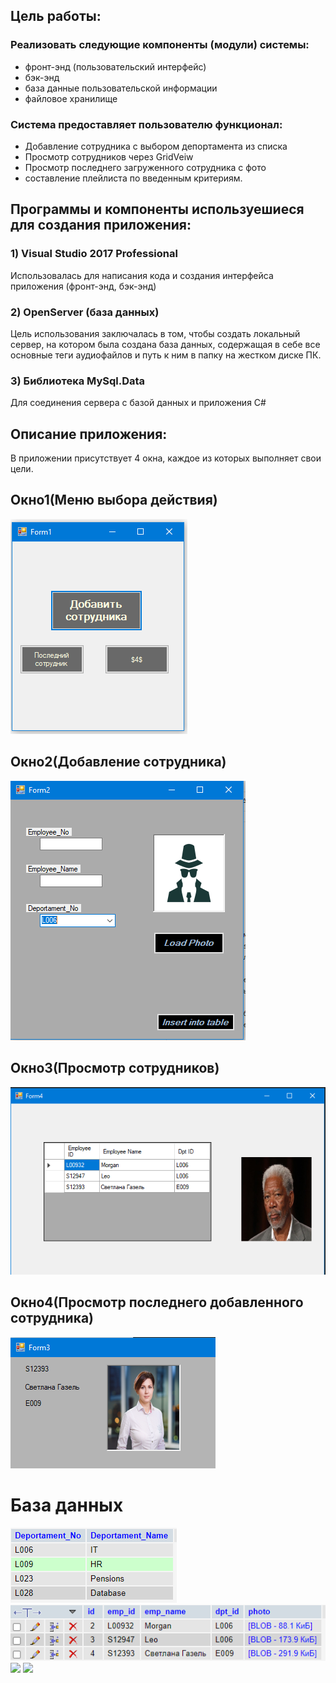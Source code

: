 ## Цель работы:
### Реализовать следующие компоненты (модули) системы:
- фронт-энд (пользовательский интерфейс)
- бэк-энд
- база данные пользовательской информации
- файловое хранилище

### Система предоставляет пользователю функционал:
- Добавление сотрудника с выбором депортамента из списка
- Просмотр сотрудников через GridVeiw
- Просмотр последнего загруженного сотрудника с фото
- составление плейлиста по введенным критериям.





















## Программы и компоненты используешиеся для создания приложения:
### 1)	Visual Studio 2017 Professional
Использовалась для написания кода и создания интерфейса приложения (фронт-энд, бэк-энд)

### 2)	OpenServer (база данных)
Цель использования заключалась в том, чтобы создать локальный сервер, на котором была создана база данных, содержащая в себе все основные теги аудиофайлов и путь к ним в папку на жестком диске ПК.

### 3)	Библиотека MySql.Data
Для соединения сервера с базой данных и приложения C#


## Описание приложения:
В приложении присутствует 4 окна, каждое из которых выполняет свои цели. 
## Окно1(Меню выбора действия)
![](/pictures/Menu.PNG) 
## Окно2(Добавление сотрудника)
![](/pictures/Insert.PNG)
## Окно3(Просмотр сотрудников)
![](/pictures/Grid.PNG)
## Окно4(Просмотр последнего добавленного сотрудника)
![](/pictures/Last.PNG)

# База данных
![](/pictures/DB1.PNG)
![](/pictures/DB2.PNG)
![](/pictures/DB3.PNG)
![](/pictures/DB4.PNG)
